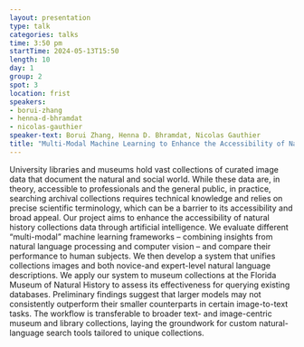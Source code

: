 ```yaml
---
layout: presentation
type: talk
categories: talks
time: 3:50 pm
startTime: 2024-05-13T15:50
length: 10
day: 1
group: 2
spot: 3
location: frist
speakers:
- borui-zhang
- henna-d-bhramdat
- nicolas-gauthier
speaker-text: Borui Zhang, Henna D. Bhramdat, Nicolas Gauthier 
title: "Multi-Modal Machine Learning to Enhance the Accessibility of Natural History Collections"
---
```

University libraries and museums hold vast collections of curated image data that document the natural and social world. While these data are, in theory, accessible to professionals and the general public, in practice, searching archival collections requires technical knowledge and relies on precise scientific terminology, which can be a barrier to its accessibility and broad appeal. Our project aims to enhance the accessibility of natural history collections data through artificial intelligence. We evaluate different “multi-modal” machine learning frameworks – combining insights from natural language processing and computer vision – and compare their performance to human subjects. We then develop a system that unifies collections images and both novice-and expert-level natural language descriptions. We apply our system to museum collections at the Florida Museum of Natural History to assess its effectiveness for querying existing databases. Preliminary findings suggest that larger models may not consistently outperform their smaller counterparts in certain image-to-text tasks. The workflow is transferable to broader text- and image-centric museum and library collections, laying the groundwork for custom natural-language search tools tailored to unique collections.   
